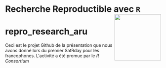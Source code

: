 # Recherche Reproductible avec `R` [<img src="https://satrdays.org/blog/mainimage-francophone.png" align="right" width="150">](https://satrdays.org/blog/2022/07/20/2022-francophone/#)

# repro_research_aru

Ceci est le projet Github de la présentation que nous avons donné lors du premier SatRday pour les francophones. L'activité a été promue par le *R Consortium*


